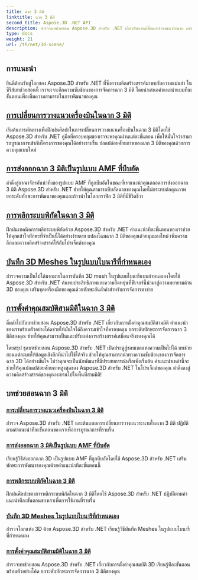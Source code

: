 ```yaml
---
title: ฉาก 3 มิติ
linktitle: ฉาก 3 มิติ
second_title: Aspose.3D .NET API
description: สำรวจบทช่วยสอน Aspose.3D สำหรับ .NET เกี่ยวกับการเปลี่ยนการวางแนวระนาบ การส่งออกฉากเป็นรูปแบบ AMF ที่บีบอัด การพลิกระบบพิกัด และอื่นๆ
type: docs
weight: 21
url: /th/net/3d-scene/
---
```

## การแนะนำ

ยินดีต้อนรับสู่โลกของ Aspose.3D สำหรับ .NET ที่ซึ่งความคิดสร้างสรรค์มาพบกับความแม่นยำ ในซีรีส์บทช่วยสอนนี้ เราจะเจาะลึกความซับซ้อนของการจัดการฉาก 3 มิติ โดยนำเสนอคำแนะนำแบบทีละขั้นตอนเพื่อเพิ่มความสามารถในการพัฒนาของคุณ

## [การเปลี่ยนการวางแนวเครื่องบินในฉาก 3 มิติ](./change-plane-orientation/)

เริ่มต้นการเดินทางเพื่อฝึกฝนศิลปะในการเปลี่ยนการวางแนวเครื่องบินในฉาก 3 มิติโดยใช้ Aspose.3D สำหรับ .NET คู่มือที่ครอบคลุมของเราจะพาคุณผ่านแต่ละขั้นตอน เพื่อให้มั่นใจว่าสามารถบูรณาการเข้ากับโครงการของคุณได้อย่างราบรื่น ปลดปล่อยศักยภาพของฉาก 3 มิติของคุณด้วยการควบคุมแบบใหม่

## [การส่งออกฉาก 3 มิติเป็นรูปแบบ AMF ที่บีบอัด](./export-scene-compressed-amf/)

ดำดิ่งสู่อาณาจักรอันน่าทึ่งของรูปแบบ AMF ที่ถูกบีบอัดในขณะที่เราแนะนำคุณตลอดการส่งออกฉาก 3 มิติ Aspose.3D สำหรับ .NET ช่วยให้คุณสามารถบีบอัดฉากของคุณโดยไม่กระทบต่อคุณภาพ ยกระดับทักษะการพัฒนาของคุณและก้าวนำในโลกกราฟิก 3 มิติที่มีชีวิตชีวา

## [การพลิกระบบพิกัดในฉาก 3 มิติ](./flip-coordinate-system/)

ฝึกฝนเทคนิคการพลิกระบบพิกัดด้วย Aspose.3D สำหรับ .NET คำแนะนำทีละขั้นตอนของเราช่วยให้คุณเข้าใจทักษะที่จำเป็นนี้ได้อย่างง่ายดาย แปลงโฉมฉาก 3 มิติของคุณด้วยมุมมองใหม่ เพิ่มความลึกและความคิดสร้างสรรค์ให้กับโปรเจ็กต์ของคุณ

## [บันทึก 3D Meshes ในรูปแบบไบนารีที่กำหนดเอง](./save-3d-meshes-binary-format/)

สำรวจความเป็นไปได้มากมายในการบันทึก 3D mesh ในรูปแบบไบนารีแบบกำหนดเองโดยใช้ Aspose.3D สำหรับ .NET ค้นพบประสิทธิภาพและความยืดหยุ่นที่ฟีเจอร์นี้นำมาสู่ความพยายามด้าน 3D ของคุณ เสริมชุดเครื่องมือของคุณด้วยทักษะอันล้ำค่าสำหรับการจัดการตาข่าย

## [การตั้งค่าคุณสมบัติสามมิติในฉาก 3 มิติ](./set-3d-properties/)

ดื่มด่ำไปกับบทช่วยสอน Aspose.3D สำหรับ .NET เกี่ยวกับการตั้งค่าคุณสมบัติสามมิติ คำแนะนำของเราพร้อมตัวอย่างโค้ดช่วยให้มั่นใจได้ถึงความเข้าใจที่ครอบคลุม ยกระดับทักษะการจัดการฉาก 3 มิติของคุณ ช่วยให้คุณสามารถปั้นและปรับแต่งการสร้างสรรค์เสมือนจริงของคุณได้

โดยสรุป ชุดบทช่วยสอน Aspose.3D สำหรับ .NET เปิดประตูสู่ขอบเขตแห่งความเป็นไปได้ บทช่วยสอนแต่ละบทให้ข้อมูลเชิงลึกที่นำไปใช้ได้จริง ช่วยให้คุณสามารถนำทางความซับซ้อนของการจัดการฉาก 3D ได้อย่างมั่นใจ ไม่ว่าคุณจะเป็นนักพัฒนาที่มีประสบการณ์หรือเพิ่งเริ่มต้น คำแนะนำเหล่านี้จะช่วยให้คุณปลดปล่อยศักยภาพสูงสุดของ Aspose.3D สำหรับ .NET ในโปรเจ็กต์ของคุณ ดำดิ่งลงสู่ความคิดสร้างสรรค์ของคุณทะยานไปในพื้นที่สามมิติ!
## บทช่วยสอนฉาก 3 มิติ
### [การเปลี่ยนการวางแนวเครื่องบินในฉาก 3 มิติ](./change-plane-orientation/)
สำรวจ Aspose.3D สำหรับ .NET และต้นแบบการเปลี่ยนการวางแนวระนาบในฉาก 3 มิติ ปฏิบัติตามคำแนะนำทีละขั้นตอนของเราเพื่อการบูรณาการที่ราบรื่น
### [การส่งออกฉาก 3 มิติเป็นรูปแบบ AMF ที่บีบอัด](./export-scene-compressed-amf/)
เรียนรู้วิธีส่งออกฉาก 3D เป็นรูปแบบ AMF ที่ถูกบีบอัดโดยใช้ Aspose.3D สำหรับ .NET เสริมทักษะการพัฒนาของคุณด้วยคำแนะนำทีละขั้นตอนนี้
### [การพลิกระบบพิกัดในฉาก 3 มิติ](./flip-coordinate-system/)
ฝึกฝนศิลปะของการพลิกระบบพิกัดในฉาก 3 มิติโดยใช้ Aspose.3D สำหรับ .NET ปฏิบัติตามคำแนะนำทีละขั้นตอนของเราเพื่อการใช้งานที่ราบรื่น
### [บันทึก 3D Meshes ในรูปแบบไบนารีที่กำหนดเอง](./save-3d-meshes-binary-format/)
สำรวจโลกแห่ง 3D ด้วย Aspose.3D สำหรับ .NET เรียนรู้วิธีบันทึก Meshes ในรูปแบบไบนารีที่กำหนดเอง
### [การตั้งค่าคุณสมบัติสามมิติในฉาก 3 มิติ](./set-3d-properties/)
สำรวจบทช่วยสอน Aspose.3D สำหรับ .NET เกี่ยวกับการตั้งค่าคุณสมบัติ 3D เรียนรู้ทีละขั้นตอนพร้อมตัวอย่างโค้ด ยกระดับทักษะการจัดการฉาก 3 มิติของคุณ
